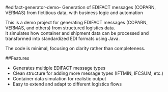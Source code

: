 #edifact-generator-demo-
Generation of EDIFACT messages (COPARN, VERMAS) from fictitious data, with business logic and automation

This is a demo project for generating EDIFACT messages (COPARN, VERMAS, and others) from structured logistics data.  
It simulates how container and shipment data can be processed and transformed into standardized EDI formats using Java.

The code is minimal, focusing on clarity rather than completeness.

##Features

- Generates multiple EDIFACT message types
- Clean structure for adding more message types (IFTMIN, IFCSUM, etc.)
- Container data simulation for realistic output
- Easy to extend and adapt to different logistics flows
